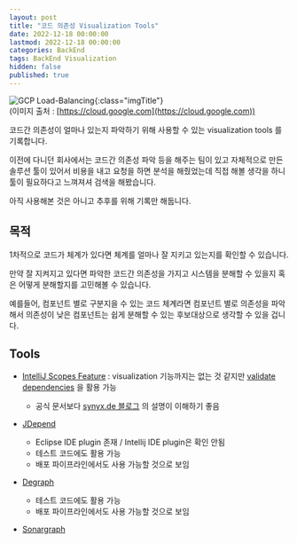 ```yaml
---
layout: post
title: "코드 의존성 Visualization Tools"
date: 2022-12-18 00:00:00
lastmod: 2022-12-18 00:00:00
categories: BackEnd
tags: BackEnd Visualization 
hidden: false
published: true
---
```


![GCP Load-Balancing](https://cloud.google.com/load-balancing/images/regional-ext-https-lb.svg){:class="imgTitle"}  
(이미지 출처 : [https://cloud.google.com](https://cloud.google.com))  


코드간 의존성이 얼마나 있는지 파악하기 위해 사용할 수 있는 visualization tools 를 기록합니다.  

<!--more-->

이전에 다니던 회사에서는 코드간 의존성 파악 등을 해주는 팀이 있고 자체적으로 만든 솔루션 툴이 있어서 비용을 내고 요청을 하면 분석을 해줬었는데 직접 해볼 생각을 하니 툴이 필요하다고 느껴져셔 검색을 해봤습니다.  

아직 사용해본 것은 아니고 추후를 위해 기록만 해둡니다.  


## 목적

1차적으로 코드가 체계가 있다면 체계를 얼마나 잘 지키고 있는지를 확인할 수 있습니다.  

만약 잘 지켜지고 있다면 파악한 코드간 의존성을 가지고 시스템을 분해할 수 있을지 혹은 어떻게 분해할지를 고민해볼 수 있습니다.  

예를들어, 컴포넌트 별로 구분지을 수 있는 코드 체계라면 컴포넌트 별로 의존성을 파악해서 의존성이 낮은 컴포넌트는 쉽게 분해할 수 있는 후보대상으로 생각할 수 있을 겁니다.  

## Tools

  * [IntelliJ Scopes Feature](https://www.jetbrains.com/help/idea/dependencies-analysis.html) : visualization 기능까지는 없는 것 같지만 [validate dependencies](https://www.jetbrains.com/help/idea/dependencies-analysis.html#validate-dependencies) 을 활용 가능
    * 공식 문서보다 [synyx.de 블로그](https://synyx.de/blog/validating-internal-structure-dependencies-using-intellij-idea/) 의 설명이 이해하기 좋음 

  * [JDepend](https://github.com/clarkware/jdepend)
    * Eclipse IDE plugin 존재 / Intellij IDE plugin은 확인 안됨
    * 테스트 코드에도 활용 가능
    * 배포 파이프라인에서도 사용 가능할 것으로 보임

  * [Degraph](https://github.com/riy/degraph)  
    * 테스트 코드에도 활용 가능
    * 배포 파이프라인에서도 사용 가능할 것으로 보임

  * [Sonargraph](https://www.hello2morrow.com/products/sonargraph/architect9)
